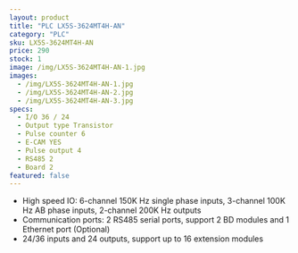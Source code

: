 ```yaml
---
layout: product
title: "PLC LX5S-3624MT4H-AN"
category: "PLC"
sku: LX5S-3624MT4H-AN
price: 290
stock: 1
image: /img/LX5S-3624MT4H-AN-1.jpg
images:
  - /img/LX5S-3624MT4H-AN-1.jpg
  - /img/LX5S-3624MT4H-AN-2.jpg
  - /img/LX5S-3624MT4H-AN-3.jpg
specs:
  - I/O 36 / 24
  - Output type Transistor
  - Pulse counter 6
  - E-CAM YES
  - Pulse output 4
  - RS485 2
  - Board 2
featured: false
---
```


 - High speed IO: 6-channel 150K Hz single phase inputs, 3-channel 100K Hz AB phase inputs, 2-channel 200K Hz outputs
 - Communication ports: 2 RS485 serial ports, support 2 BD modules and 1 Ethernet port (Optional)
 - 24/36 inputs and 24 outputs, support up to 16 extension modules